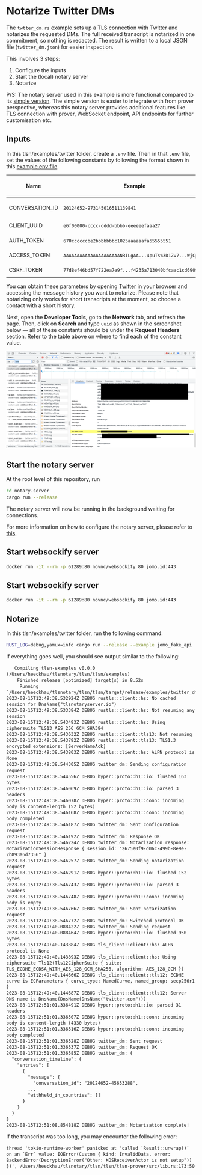 # Notarize Twitter DMs

The `twtter_dm.rs` example sets up a TLS connection with Twitter and notarizes the requested DMs. The full received transcript is notarized in one commitment, so nothing is redacted. The result is written to a local JSON file (`twitter_dm.json`) for easier inspection.

This involves 3 steps:
1. Configure the inputs
2. Start the (local) notary server
3. Notarize

P/S: The notary server used in this example is more functional compared to its [simple version](../simple/simple_notary.rs). The simple version is easier to integrate with from prover perspective, whereas this notary server provides additional features like TLS connection with prover, WebSocket endpoint, API endpoints for further customisation etc.

## Inputs

In this tlsn/examples/twitter folder, create a `.env` file.
Then in that `.env` file, set the values of the following constants by following the format shown in this [example env file](./.env.example).

| Name            | Example                                                 | Location in Request Headers Section (within Network Tab of Developer Tools)      |
| --------------- | ------------------------------------------------------- | -------------------------------------------------------------------------------- |
| CONVERSATION_ID | `20124652-973145016511139841`                           | Look for `Referer`, then extract the `ID` in `https://twitter.com/messages/<ID>` |
| CLIENT_UUID     | `e6f00000-cccc-dddd-bbbb-eeeeeefaaa27`                  | Look for `X-Client-Uuid`, then copy the entire value                             |
| AUTH_TOKEN      | `670ccccccbe2bbbbbbbc1025aaaaaafa55555551`              | Look for `Cookie`, then extract the `token` in `;auth_token=<token>;`            |
| ACCESS_TOKEN    | `AAAAAAAAAAAAAAAAAAAAANRILgAA...4puTs%3D1Zv7...WjCpTnA` | Look for `Authorization`, then extract the `token` in `Bearer <token>`           |
| CSRF_TOKEN      | `77d8ef46bd57f722ea7e9f...f4235a713040bfcaac1cd6909`    | Look for `X-Csrf-Token`, then copy the entire value                              |

You can obtain these parameters by opening [Twitter](https://twitter.com/messages/) in your browser and accessing the message history you want to notarize. Please note that notarizing only works for short transcripts at the moment, so choose a contact with a short history.

Next, open the **Developer Tools**, go to the **Network** tab, and refresh the page. Then, click on **Search** and type `uuid` as shown in the screenshot below — all of these constants should be under the **Request Headers** section. Refer to the table above on where to find each of the constant value.

![Screenshot](twitter_dm_browser.png)

## Start the notary server
At the root level of this repository, run 
```sh
cd notary-server
cargo run --release
```

The notary server will now be running in the background waiting for connections.

For more information on how to configure the notary server, please refer to [this](../../../notary-server/README.md#running-the-server).

## Start websockify server
```sh
docker run -it --rm -p 61289:80 novnc/websockify 80 jomo.id:443
```

## Start websockify server
```sh
docker run -it --rm -p 61289:80 novnc/websockify 80 jomo.id:443
```

## Notarize

In this tlsn/examples/twitter folder, run the following command:

```sh
RUST_LOG=debug,yamux=info cargo run --release --example jomo_fake_api
```

If everything goes well, you should see output similar to the following:

```log
   Compiling tlsn-examples v0.0.0 (/Users/heeckhau/tlsnotary/tlsn/tlsn/examples)
    Finished release [optimized] target(s) in 8.52s
     Running `/Users/heeckhau/tlsnotary/tlsn/tlsn/target/release/examples/twitter_dm`
2023-08-15T12:49:38.532924Z DEBUG rustls::client::hs: No cached session for DnsName("tlsnotaryserver.io")
2023-08-15T12:49:38.533384Z DEBUG rustls::client::hs: Not resuming any session
2023-08-15T12:49:38.543493Z DEBUG rustls::client::hs: Using ciphersuite TLS13_AES_256_GCM_SHA384
2023-08-15T12:49:38.543632Z DEBUG rustls::client::tls13: Not resuming
2023-08-15T12:49:38.543792Z DEBUG rustls::client::tls13: TLS1.3 encrypted extensions: [ServerNameAck]
2023-08-15T12:49:38.543803Z DEBUG rustls::client::hs: ALPN protocol is None
2023-08-15T12:49:38.544305Z DEBUG twitter_dm: Sending configuration request
2023-08-15T12:49:38.544556Z DEBUG hyper::proto::h1::io: flushed 163 bytes
2023-08-15T12:49:38.546069Z DEBUG hyper::proto::h1::io: parsed 3 headers
2023-08-15T12:49:38.546078Z DEBUG hyper::proto::h1::conn: incoming body is content-length (52 bytes)
2023-08-15T12:49:38.546168Z DEBUG hyper::proto::h1::conn: incoming body completed
2023-08-15T12:49:38.546187Z DEBUG twitter_dm: Sent configuration request
2023-08-15T12:49:38.546192Z DEBUG twitter_dm: Response OK
2023-08-15T12:49:38.546224Z DEBUG twitter_dm: Notarization response: NotarizationSessionResponse { session_id: "2675e0f9-d06c-499b-8e9e-2b893a6d7356" }
2023-08-15T12:49:38.546257Z DEBUG twitter_dm: Sending notarization request
2023-08-15T12:49:38.546291Z DEBUG hyper::proto::h1::io: flushed 152 bytes
2023-08-15T12:49:38.546743Z DEBUG hyper::proto::h1::io: parsed 3 headers
2023-08-15T12:49:38.546748Z DEBUG hyper::proto::h1::conn: incoming body is empty
2023-08-15T12:49:38.546766Z DEBUG twitter_dm: Sent notarization request
2023-08-15T12:49:38.546772Z DEBUG twitter_dm: Switched protocol OK
2023-08-15T12:49:40.088422Z DEBUG twitter_dm: Sending request
2023-08-15T12:49:40.088464Z DEBUG hyper::proto::h1::io: flushed 950 bytes
2023-08-15T12:49:40.143884Z DEBUG tls_client::client::hs: ALPN protocol is None
2023-08-15T12:49:40.143893Z DEBUG tls_client::client::hs: Using ciphersuite Tls12(Tls12CipherSuite { suite: TLS_ECDHE_ECDSA_WITH_AES_128_GCM_SHA256, algorithm: AES_128_GCM })
2023-08-15T12:49:40.144666Z DEBUG tls_client::client::tls12: ECDHE curve is ECParameters { curve_type: NamedCurve, named_group: secp256r1 }
2023-08-15T12:49:40.144687Z DEBUG tls_client::client::tls12: Server DNS name is DnsName(DnsName(DnsName("twitter.com")))
2023-08-15T12:51:01.336491Z DEBUG hyper::proto::h1::io: parsed 31 headers
2023-08-15T12:51:01.336507Z DEBUG hyper::proto::h1::conn: incoming body is content-length (4330 bytes)
2023-08-15T12:51:01.336516Z DEBUG hyper::proto::h1::conn: incoming body completed
2023-08-15T12:51:01.336528Z DEBUG twitter_dm: Sent request
2023-08-15T12:51:01.336537Z DEBUG twitter_dm: Request OK
2023-08-15T12:51:01.336585Z DEBUG twitter_dm: {
  "conversation_timeline": {
    "entries": [
      {
        "message": {
          "conversation_id": "20124652-45653288",
        ...
        "withheld_in_countries": []
      }
    }
  }
}
2023-08-15T12:51:08.854818Z DEBUG twitter_dm: Notarization complete!
```

If the transcript was too long, you may encounter the following error:

```
thread 'tokio-runtime-worker' panicked at 'called `Result::unwrap()` on an `Err` value: IOError(Custom { kind: InvalidData, error: BackendError(DecryptionError("Other: KOSReceiverActor is not setup")) })', /Users/heeckhau/tlsnotary/tlsn/tlsn/tlsn-prover/src/lib.rs:173:50
```
